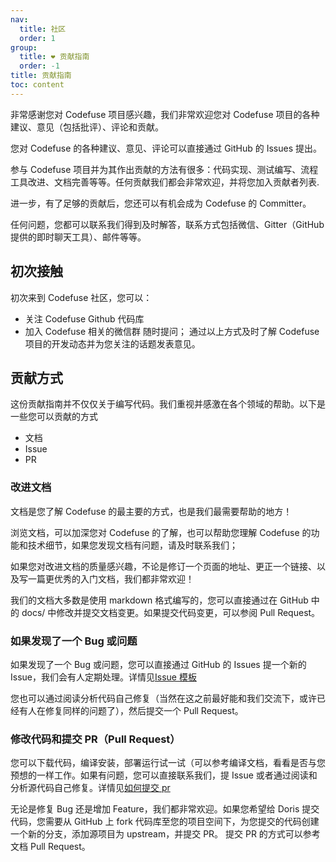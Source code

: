 ```yaml
---
nav:
  title: 社区
  order: 1
group:
  title: ❤️ 贡献指南
  order: -1
title: 贡献指南
toc: content
---
```


非常感谢您对 Codefuse 项目感兴趣，我们非常欢迎您对 Codefuse 项目的各种建议、意见（包括批评）、评论和贡献。

您对 Codefuse 的各种建议、意见、评论可以直接通过 GitHub 的 Issues 提出。

参与 Codefuse 项目并为其作出贡献的方法有很多：代码实现、测试编写、流程工具改进、文档完善等等。任何贡献我们都会非常欢迎，并将您加入贡献者列表.

进一步，有了足够的贡献后，您还可以有机会成为 Codefuse 的 Committer。

任何问题，您都可以联系我们得到及时解答，联系方式包括微信、Gitter（GitHub 提供的即时聊天工具）、邮件等等。

## 初次接触

初次来到 Codefuse 社区，您可以：

- 关注 Codefuse Github 代码库
- 加入 Codefuse 相关的微信群 随时提问；
  通过以上方式及时了解 Codefuse 项目的开发动态并为您关注的话题发表意见。

## 贡献方式

这份贡献指南并不仅仅关于编写代码。我们重视并感激在各个领域的帮助。以下是一些您可以贡献的方式

- 文档
- Issue
- PR

### 改进文档

文档是您了解 Codefuse 的最主要的方式，也是我们最需要帮助的地方！

浏览文档，可以加深您对 Codefuse 的了解，也可以帮助您理解 Codefuse 的功能和技术细节，如果您发现文档有问题，请及时联系我们；

如果您对改进文档的质量感兴趣，不论是修订一个页面的地址、更正一个链接、以及写一篇更优秀的入门文档，我们都非常欢迎！

我们的文档大多数是使用 markdown 格式编写的，您可以直接通过在 GitHub 中的 docs/ 中修改并提交文档变更。如果提交代码变更，可以参阅 Pull Request。

### 如果发现了一个 Bug 或问题

如果发现了一个 Bug 或问题，您可以直接通过 GitHub 的 Issues 提一个新的 Issue，我们会有人定期处理。详情见[Issue 模板](/contribution/issue)

您也可以通过阅读分析代码自己修复（当然在这之前最好能和我们交流下，或许已经有人在修复同样的问题了），然后提交一个 Pull Request。

### 修改代码和提交 PR（Pull Request）

您可以下载代码，编译安装，部署运行试一试（可以参考编译文档，看看是否与您预想的一样工作。如果有问题，您可以直接联系我们，提 Issue 或者通过阅读和分析源代码自己修复。详情见[如何提交 pr](/contribution/pr)

无论是修复 Bug 还是增加 Feature，我们都非常欢迎。如果您希望给 Doris 提交代码，您需要从 GitHub 上 fork 代码库至您的项目空间下，为您提交的代码创建一个新的分支，添加源项目为 upstream，并提交 PR。 提交 PR 的方式可以参考文档 Pull Request。
